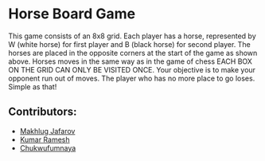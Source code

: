# Horse Board Game

This game consists of an 8x8 grid. Each player has a horse, represented by W (white horse)
for first player and B (black horse) for second player. The horses are placed in the
opposite corners at the start of the game as shown above. Horses moves in the same way
as in the game of chess EACH BOX ON THE GRID CAN ONLY BE VISITED ONCE. Your objective
is to make your opponent run out of moves. The player who has no more place to go loses.
Simple as that!

## Contributors:
* [Makhlug Jafarov](https://github.com/jafarov01) 
* [Kumar Ramesh](https://github.com/kumarramesh454)
* [Chukwufumnaya](https://github.com/Chukwufumnaya)
